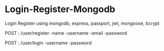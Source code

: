 # Login-Register-Mongodb
Login Register using mongodb, express, passport, jwt, mongoose, bcrypt

POST : /user/register -name -username -email -password

POST : /user/login -username -password

